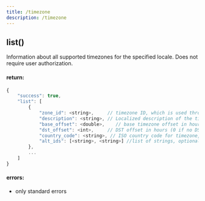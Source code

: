 ```yaml
---
title: /timezone
description: /timezone
---
```


## list()
Information about all supported timezones for the specified locale. Does not require user authorization.

#### return:
```javascript
{
    "success": true,
    "list": [
        {
            "zone_id": <string>,     // timezone ID, which is used throughout the API, e.g. "Africa/Dar_es_Salaam"
            "description": <string>, // Localized description of the timezone, e.g. "Ekaterinburg"
            "base_offset": <double>,    // base timezone offset in hours, e.g. 4 for Moscow. May be negative or fractional!
            "dst_offset": <int>,     // DST offset in hours (0 if no DST rules for this timezone).
            "country_code": <string>, // ISO country code for timezone, e.g. "RU",
            "alt_ids": [<string>, <string>] //list of strings, optional, alternative timezone IDs
        },
        ...
    ]
}
```

#### errors:
*   only standard errors
